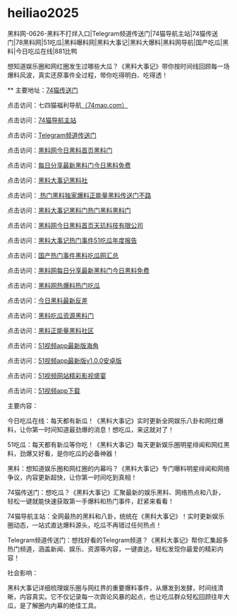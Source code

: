 # heiliao2025
黑料网-0626-黑料不打烊入口|Telegram频道传送门|74猫导航主站|74猫传送门|78黑料网|51吃瓜|黑料曝料网|黑料大事记|黑料大爆料|黑料网导航|国产吃瓜|黑料|今日吃瓜在线|881比鸭

想知道娱乐圈和网红圈发生过哪些大瓜？《黑料大事记》带你按时间线回顾每一场爆料风波，真实还原事件全过程，带你吃得明白、吃得透！

** 主要地址：<a href="https://74mao.com/">74猫传送门</a>

点击访问：七四猫福利导航<a href="https://74mao.com/">（74mao.com）</a>

点击访问：<a href="https://74mao.com/">74猫导航主站</a>

点击访问：<a href="https://74mao.com/">Telegram频道传送门</a>

点击访问：<a href="https://chigua726.pages.dev/">黑料网今日黑料首页黑料门</a>

点击访问：<a href="https://heiliao280.pages.dev/">每日分享最新黑料门今日黑料免费</a>

点击访问：<a href="https://heiliao093.pages.dev/">黑料大事记黑料社</a>

点击访问：<a href="https://heiliao662.pages.dev/"> 热门黑料独家爆料正能量黑料传送门不路</a>

点击访问：<a href="https://heiliao285.pages.dev/">黑料大事记黑料门热门黑料黑料门</a>

点击访问：<a href="https://heiliao2671.pages.dev/">黑料网今日黑料首页天玑科技有限公司</a>

点击访问：<a href="https://heiliao922.pages.dev/">黑料大事记热门事件51吃瓜年度报告</a>

点击访问：<a href="https://heiliao2878.pages.dev/">国产热门事件黑料吃瓜网汇总</a>

点击访问：<a href="https://heiliao273.pages.dev/">黑料网每日分享最新黑料门今日黑料免费</a>

点击访问：<a href="https://heiliao783.pages.dev/">黑料网热爆料热门吃瓜</a>

点击访问：<a href="https://heiliao918.pages.dev/">今日黑料最新反差</a>

点击访问：<a href="https://heiliao827.pages.dev/">黑料吃瓜资源黑料门</a>

点击访问：<a href="https://heiliao029.pages.dev/">黑料正能量黑料社区</a>

点击访问：<a href="https://hj-625.pages.dev/">51视频app最新版海角</a>

点击访问：<a href="https://hj-624.pages.dev/">51视频app最新版v1.0.0安卓版</a>

点击访问：<a href="https://hj-617.pages.dev/">51视频网站精彩影视盛宴</a>

点击访问：<a href="https://hj-611.pages.dev/">51视频app下载</a>

主要内容：

今日吃瓜在线：每天都有新瓜！《黑料大事记》实时更新全网娱乐八卦和网红爆料，让你第一时间知道最劲爆的消息！想吃瓜，来这就对了！

51吃瓜：每天都有新瓜等你吃！《黑料大事记》每天更新娱乐圈明星绯闻和网红黑料，劲爆又好看，是你吃瓜的必备神器！

黑料：想知道娱乐圈和网红圈的内幕吗？《黑料大事记》专门曝料明星绯闻和网络争议，内容更新超快，让你第一时间吃到真相！

74猫传送门：想吃瓜？《黑料大事记》汇聚最新的娱乐黑料、网络热点和八卦，轻松一键就能快速获取第一手爆料和热门事件，赶紧来看看！

74猫导航主站：全网最热的黑料和八卦，统统在《黑料大事记》！实时更新娱乐圈动态，一站式直达爆料源头，吃瓜不再错过任何热点！

Telegram频道传送门：想找好看的Telegram频道？《黑料大事记》帮你汇集超多热门频道，涵盖新闻、娱乐、资源等内容，一键直达，轻松发现你最爱的精彩内容！

社会影响：

黑料大事记详细梳理娱乐圈与网红界的重要爆料事件，从爆发到发酵，时间线清晰，内容真实。它不仅记录每一次舆论风暴的起点，也让吃瓜群众轻松回顾往年大瓜，是了解圈内内幕的绝佳工具。

<span style="display:none;">[Canonical link](https://github.com/boo20250626/tai66）</span>
